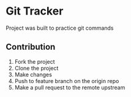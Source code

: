 # Git Tracker

Project was built to practice git commands

## Contribution
1. Fork the project
2. Clone the project
3. Make changes
4. Push to feature branch on the origin repo
5. Make a pull request to the remote upstream

